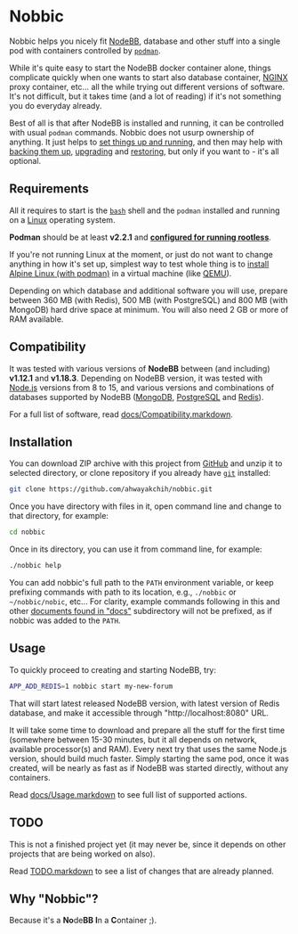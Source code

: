 Nobbic
======

Nobbic helps you nicely fit [NodeBB](https://nodebb.org/), database and other stuff into a single pod with containers controlled by [`podman`](https://podman.io/).

While it's quite easy to start the NodeBB docker container alone, things complicate quickly when one wants to start also database container, [NGINX](https://www.nginx.com/) proxy container, etc... all the while trying out different versions of software. It's not difficult, but it takes time (and a lot of reading) if it's not something you do everyday already.

Best of all is that after NodeBB is installed and running, it can be controlled with usual `podman` commands.
Nobbic does not usurp ownership of anything. It just helps to [set things up and running](./docs/actions/start.markdown), and then may help with [backing them up](./docs/actions/backup.markdown), [upgrading](./docs/actions/upgrade.markdown) and [restoring](./docs/actions/restore.markdown), but only if you want to - it's all optional.


## Requirements

All it requires to start is the [`bash`](https://www.gnu.org/software/bash/) shell and the `podman` installed and running on a [Linux](https://www.linux.org/) operating system.

**Podman** should be at least **v2.2.1** and **[configured for running rootless](https://github.com/containers/podman/blob/master/docs/tutorials/rootless_tutorial.md)**.

If you're not running Linux at the moment, or just do not want to change anything in how it's set up, simplest way to test whole thing is to [install Alpine Linux (with podman)](./docs/SetupPodmanOnAlpineHost.markdown) in a virtual machine (like [QEMU](https://www.qemu.org/)).


Depending on which database and additional software you will use, prepare between 360 MB (with Redis), 500 MB (with PostgreSQL) and 800 MB (with MongoDB) hard drive space at minimum.
You will also need 2 GB or more of RAM available.


## Compatibility

It was tested with various versions of **NodeBB** between (and including) **v1.12.1** and **v1.18.3**.
Depending on NodeBB version, it was tested with [Node.js](https://nodejs.org/) versions from 8 to 15, and various versions and combinations of databases supported by NodeBB ([MongoDB](https://www.mongodb.com/), [PostgreSQL](https://www.postgresql.org/) and [Redis](https://redis.io/)).

For a full list of software, read [docs/Compatibility.markdown](./docs/Compatibility.markdown).


## Installation

You can download ZIP archive with this project from [GitHub](https://github.com/ahwayakchih/nobbic/archive/main.zip)
and unzip it to selected directory, or clone repository if you already have [`git`](https://git-scm.com/) installed:

```sh
git clone https://github.com/ahwayakchih/nobbic.git
```

Once you have directory with files in it, open command line and change to that directory, for example:

```sh
cd nobbic
```

Once in its directory, you can use it from command line, for example:

```sh
./nobbic help
```

You can add nobbic's full path to the `PATH` environment variable, or keep prefixing commands with path to its location, e.g., `./nobbic` or `~/nobbic/nobic`, etc...
For clarity, example commands following in this and other [documents found in "docs"](./docs) subdirectory will not be prefixed, as if nobbic was added to the `PATH`.


## Usage

To quickly proceed to creating and starting NodeBB, try:

```sh
APP_ADD_REDIS=1 nobbic start my-new-forum
```

That will start latest released NodeBB version, with latest version of Redis database, and make it accessible through "http://localhost:8080" URL.

It will take some time to download and prepare all the stuff for the first time (somewhere between 15-30 minutes, but it all depends on network, available processor(s) and RAM).
Every next try that uses the same Node.js version, should build much faster. Simply starting the same pod, once it was created, will be nearly as fast as if NodeBB was started directly, without any containers.

Read [docs/Usage.markdown](./docs/Usage.markdown) to see full list of supported actions.


## TODO

This is not a finished project yet (it may never be, since it depends on other projects that are being worked on also).

Read [TODO.markdown](./TODO.markdown) to see a list of changes that are already planned.


## Why "Nobbic"?

Because it's a **No**de**BB** **I**n a **C**ontainer ;).
